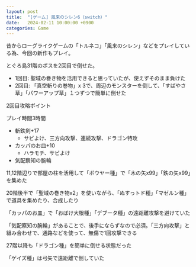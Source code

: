 ```yaml
---
layout: post
title:  "[ゲーム] 風来のシレン6（switch）"
date:   2024-02-11 10:00:00 +0900
categories: Game
---
```


昔からローグライクゲームの「トルネコ」「風来のシレン」などをプレイしている為、今回の新作もプレイ。

とぐろ島31階のボスを2回目で倒せた。

- 1回目: 聖域の巻き物を活用できると思っていたが、使えずそのまま負けた
- 2回目: 「真空斬りの巻物」x 3で、周辺のモンスターを倒して、「すばやさ草」「パワーアップ草」１つずつで簡単に倒せた

2回目攻略ポイント

プレイ時間3時間

- 斬鉄剣+17
    - サビよけ、三方向攻撃、連続攻撃、ドラゴン特攻
- カッパのお皿+10
    - ハラモチ、サビよけ
- 気配察知の腕輪

11,12階辺りで部屋の柱を活用して「ボウヤー種」で「木の矢x99」「鉄の矢x99」を集めた

20階後半で「聖域の巻き物x2」を使いながら、「ぬすっトド種」「マゼルン種」で道具を集めたり、合成したり

「カッパのお皿」で「おばけ大根種」「デブータ種」の遠距離攻撃を避けていた

「気配察知の腕輪」があることで、後手にならずなので必須。「三方向攻撃」と組み合わせで、通路などを使って、無傷で1回攻撃できる

27階以降も「ドラゴン種」を簡単に倒せる状態だった

「ゲイズ種」は弓矢で遠距離で倒していた